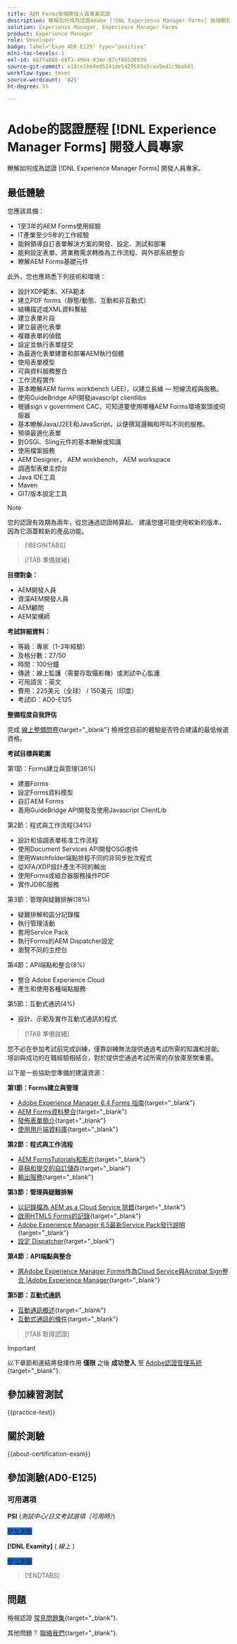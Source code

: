 ```yaml
---
title: AEM Forms後端開發人員專業認證
description: 瞭解如何成為認證Adobe [!DNL Experience Manager Forms] 後端開發人員專家。
solution: Experience Manager, Experience Manager Forms
product: Experience Manager
role: Developer
badge: label="Exam AD0-E125" type="positive"
mini-toc-levels: 1
exl-id: 6b7fa868-69f3-49b4-934e-87cf86538039
source-git-commit: e18ce1be4ed5241de5429583a5caa5ed1c9bab01
workflow-type: tm+mt
source-wordcount: '821'
ht-degree: 5%

---
```


# Adobe的認證歷程 [!DNL Experience Manager Forms] 開發人員專家

瞭解如何成為認證 [!DNL Experience Manager Forms] 開發人員專家。

## 最低體驗

您應該具備：

* 1至3年的AEM Forms使用經驗
* IT產業至少5年的工作經驗
* 能夠領導自訂表單解決方案的開發、設定、測試和部署
* 能夠設定表單、將業務需求轉換為工作流程、與外部系統整合
* 瞭解AEM Forms基礎元件

此外，您也應熟悉下列技術和環境：

* 設計XDP範本、XFA範本
* 建立PDF forms（靜態/動態、互動和非互動式）
* 結構描述或XML資料繫結
* 建立表單片段
* 建立最適化表單
* 複雜表單的偵錯
* 設定並執行表單提交
* 為最適化表單建置和部署AEM執行個體
* 使用表單模型
* 可與資料服務整合
* 工作流程實作
* 基本瞭解AEM forms workbench (JEE)，以建立長線 — 短線流程與服務。
* 使用GuideBridge API開發javascript clientlibs
* 根據sign v government CAC，可知道要使用哪種AEM Forms環境案頭或伺服器
* 基本瞭解Java/J2EE和JavaScript，以便撰寫邏輯和呼叫不同的服務。
* 預填最適化表單
* 對OSGi、Sling元件的基本瞭解或知識
* 使用檔案服務
* AEM Designer， AEM workbench， AEM workspace
* 調適型表單主控台
* Java IDE工具
* Maven
* GIT/版本設定工具

>[!NOTE]
>
>您的認證有效期為兩年，從您通過認證時算起。 建議您儘可能使用較新的版本，因為它涵蓋較新的產品功能。

>[!BEGINTABS]

>[!TAB 準備就緒]

**目標對象：**

* AEM開發人員
* 資深AEM開發人員
* AEM顧問
* AEM架構師

**考試詳細資料：**

* 等級：專家（1-3年經驗）
* 及格分數：27/50
* 時間：100分鐘
* 傳遞：線上監護（需要存取攝影機）或測試中心監護
* 可用語言：英文
* 費用：225美元（全球） / 150美元（印度）
* 考試ID：AD0-E125

**整備程度自我評估**

完成 [線上整備問卷](https://scorpion.caveon.com/launchpad/ad-q-e129-readiness-questionnaire-for-adobe-aem-assets-developer-professional-exam-copy-x38d6m/ad-q-e125-readiness-questionnaire-for-adobe-aem-forms-developer-expert-exam){target="_blank"} 檢視您目前的體驗是否符合建議的最低候選資格。

**考試目標與範圍**

第1節：Forms建立與管理(36%)

* 建置Forms
* 設定Forms資料模型
* 自訂AEM Forms
* 善用GuideBridge API開發及使用Javascript ClientLib

第2節：程式與工作流程(34%)

* 設計和協調表單核准工作流程
* 使用Document Services API開發OSGi套件
* 使用Watchfolder端點排程不同的非同步批次程式
* 從XFA/XDP設計產生不同的輸出
* 使用Forms或組合器服務操作PDF
* 實作JDBC服務

第3節：管理與疑難排解(18%)

* 疑難排解和區分記錄檔
* 執行管理活動
* 套用Service Pack
* 執行Forms的AEM Dispatcher設定
* 瀏覽不同的主控台

第4節：API端點和整合(8%)

* 整合 Adobe Experience Cloud
* 產生和使用各種端點服務

第5節：互動式通訊(4%)

* 設計、示範及實作互動式通訊的程式

>[!TAB 準備就緒]

您不必在參加考試前完成訓練，僅靠訓練無法提供通過考試所需的知識和技能。 培訓與成功的在職經驗相結合，對於提供您通過考試所需的存放庫至關重要。

以下是一些協助您準備的建議資源：

**第1節：Forms建立與管理**

* [Adobe Experience Manager 6.4 Forms 指南](https://experienceleague.adobe.com/docs/experience-manager-64/forms/home.html){target="_blank"}
* [AEM Forms資料整合](https://experienceleague.adobe.com/docs/experience-manager-65/forms/form-data-model/data-integration.html){target="_blank"}
* [發佈表單簡介](https://experienceleague.adobe.com/docs/experience-manager-64/forms/publish-process-aem-forms/introduction-publishing-forms.html#aem-forms-portal-components-overview){target="_blank"}
* [使用用戶端資料庫](https://experienceleague.adobe.com/docs/experience-manager-65/developing/introduction/clientlibs.html#locating-a-client-library-folder-and-using-the-proxy-client-libraries-servlet){target="_blank"}

**第2節：程式與工作流程**

* [AEM FormsTutorials和影片](https://experienceleague.adobe.com/docs/experience-manager-learn/forms/overview.html){target="_blank"}
* [草稿和提交的自訂儲存](https://experienceleague.adobe.com/docs/experience-manager-64/forms/use-forms-portal/adding-custom-storage-provider-forms.html){target="_blank"}
* [輸出服務](https://experienceleague.adobe.com/docs/experience-manager-65/forms/use-document-services/output-service.html#generating-non-interactive-form-documents){target="_blank"}

**第3節：管理與疑難排解**

* [以記錄檔為 AEM as a Cloud Service 除錯](https://experienceleague.adobe.com/docs/experience-manager-learn/cloud-service/debugging/debugging-aem-as-a-cloud-service/logs.html#:~:text=aemerror%20is%20the%20Java%20error%20log%20%28found%20at,log%20levels%20for%20custom%20loggers%20per%20environment%20type%3A){target="_blank"}
* [啟用HTML5 Forms的記錄](https://experienceleague.adobe.com/docs/experience-manager-65/forms/html5-forms/enable-logs.html){target="_blank"}
* [Adobe Experience Manager 6.5最新Service Pack發行說明](https://experienceleague.adobe.com/docs/experience-manager-65/release-notes/service-pack/sp-release-notes.html){target="_blank"}
* [設定 Dispatcher](https://experienceleague.adobe.com/docs/experience-manager-dispatcher/using/configuring/dispatcher-configuration.html?lang=zh-Hant){target="_blank"}

**第4節：API端點與整合**

* [將Adobe Experience Manager Forms作為Cloud Service與Acrobat Sign整合 |Adobe Experience Manager](https://experienceleague.adobe.com/docs/experience-manager-learn/cloud-service/forms/forms-and-sign/introduction.html){target="_blank"}

**第5節：互動式通訊**

* [互動通訊概述](https://experienceleague.adobe.com/docs/experience-manager-64/forms/getting-started/interactive-communications-overview.html){target="_blank"}
* [互動式通訊的條件](https://experienceleague.adobe.com/docs/experience-manager-65/forms/interactive-communications/conditions-interactive-communications.html){target="_blank"}

>[!TAB 取得認證]

>[!IMPORTANT]
>
>以下章節和連結將發揮作用 **僅限** 之後 **成功登入** 至 [Adobe認證管理系統](https://www.certmetrics.com/adobe){target="_blank"}.

## 參加練習測試

{{practice-test}}

## 關於測驗

{{about-certification-exam}}

## 參加測驗(AD0-E125)

### 可用選項

**PSI** (*測試中心/日文考試選項（可用時）*)

<a href="https://www.certmetrics.com/adobe/candidate/psi_sso_adobe.aspx?redir=yes&amp;ec=AD0-E125" target="_blank" class="spectrum-Button spectrum-Button--fill spectrum-Button--accent spectrum-Button--sizeM is-margin-bottom-big-big at-element-click-tracking" style="background-color:#1473E6">

<span class="spectrum-Button-label has-no-wrap">
   參加測驗
</span>
</a>

**[!DNL Examity]** ( *線上* )

<a href="https://www.certmetrics.com/adobe/candidate/examity_sso.aspx?eid=AD0-E125" target="_blank" class="spectrum-Button spectrum-Button--fill spectrum-Button--accent spectrum-Button--sizeM is-margin-bottom-big-big at-element-click-tracking" style="background-color:#1473E6">

<span class="spectrum-Button-label has-no-wrap">
   參加測驗
</span>
</a>

>[!ENDTABS]

## 問題

檢視認證 [常見問題集](https://experienceleague.adobe.com/docs/certification/certification/faq.html){target="_blank"}.

其他問題？ [聯絡我們](mailto:certif@adobe.com){target="_blank"}.
